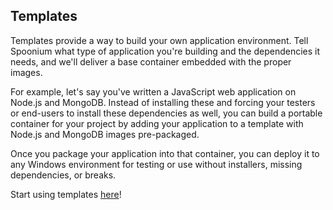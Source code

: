 ## Templates

Templates provide a way to build your own application environment. Tell Spoonium what type of application you're building and the dependencies it needs, and we'll deliver a base container embedded with the proper images.

For example, let's say you've written a JavaScript web application on Node.js and MongoDB. Instead of installing these and forcing your testers or end-users to install these dependencies as well, you can build a portable container for your project by adding your application to a template with Node.js and MongoDB images pre-packaged.

Once you package your application into that container, you can deploy it to any Windows environment for testing or use without installers, missing dependencies, or breaks.

Start using templates [here](/)! 
